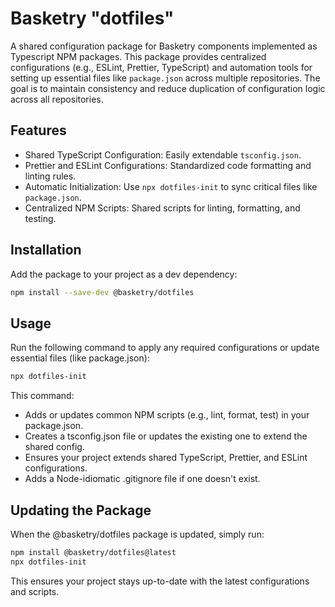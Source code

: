 # Basketry "dotfiles"

A shared configuration package for Basketry components implemented as Typescript NPM packages. This package provides centralized configurations (e.g., ESLint, Prettier, TypeScript) and automation tools for setting up essential files like `package.json` across multiple repositories. The goal is to maintain consistency and reduce duplication of configuration logic across all repositories.

## Features

- Shared TypeScript Configuration: Easily extendable `tsconfig.json`.
- Prettier and ESLint Configurations: Standardized code formatting and linting rules.
- Automatic Initialization: Use `npx dotfiles-init` to sync critical files like `package.json`.
- Centralized NPM Scripts: Shared scripts for linting, formatting, and testing.

## Installation

Add the package to your project as a dev dependency:

```sh
npm install --save-dev @basketry/dotfiles
```

## Usage

Run the following command to apply any required configurations or update essential files (like package.json):

```sh
npx dotfiles-init
```

This command:

- Adds or updates common NPM scripts (e.g., lint, format, test) in your package.json.
- Creates a tsconfig.json file or updates the existing one to extend the shared config.
- Ensures your project extends shared TypeScript, Prettier, and ESLint configurations.
- Adds a Node-idiomatic .gitignore file if one doesn't exist.

## Updating the Package

When the @basketry/dotfiles package is updated, simply run:

```sh
npm install @basketry/dotfiles@latest
npx dotfiles-init
```

This ensures your project stays up-to-date with the latest configurations and scripts.
